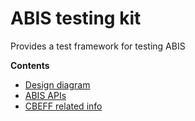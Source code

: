 # ABIS testing kit
Provides a test framework for testing ABIS

**Contents**
* [Design diagram](https://docs.google.com/drawings/d/1DRO26fCl7V84si6ExpnG4_nhSspxIKJbOUcGajG_AHo/edit?usp=sharing)
* [ABIS APIs](./docs/apis.md)
* [CBEFF related info](./docs/cbeff.xml.md)